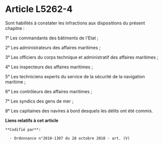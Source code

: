 # Article L5262-4

Sont habilités à constater les infractions aux dispositions du présent chapitre :

1° Les commandants des bâtiments de l'Etat ;

2° Les administrateurs des affaires maritimes ;

3° Les officiers du corps technique et administratif des affaires maritimes ;

4° Les inspecteurs des affaires maritimes ;

5° Les techniciens experts du service de la sécurité de la navigation maritime ;

6° Les contrôleurs des affaires maritimes ;

7° Les syndics des gens de mer ;

8° Les capitaines des navires à bord desquels les délits ont été commis.

**Liens relatifs à cet article**

	**Codifié par**:

	  - Ordonnance n°2010-1307 du 28 octobre 2010 - art. (V)
